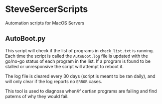 # SteveSercerScripts
Automation scripts for MacOS Servers

## AutoBoot.py
This script will check if the list of programs in ```check_list.txt``` is running. Each time the script is called the ```AutoBoot.log``` file is 
updated with the go/no-go status of each program in the list. If a program is found to be stalled or unresponsive the script will attempt to reboot it.

The log file is cleared every 30 days (script is meant to be ran daily), and will only clear if the log reports no ```ERROR``` cases.

This tool is used to diagnose when/if certian programs are failing and find paterns of why they would fail.
